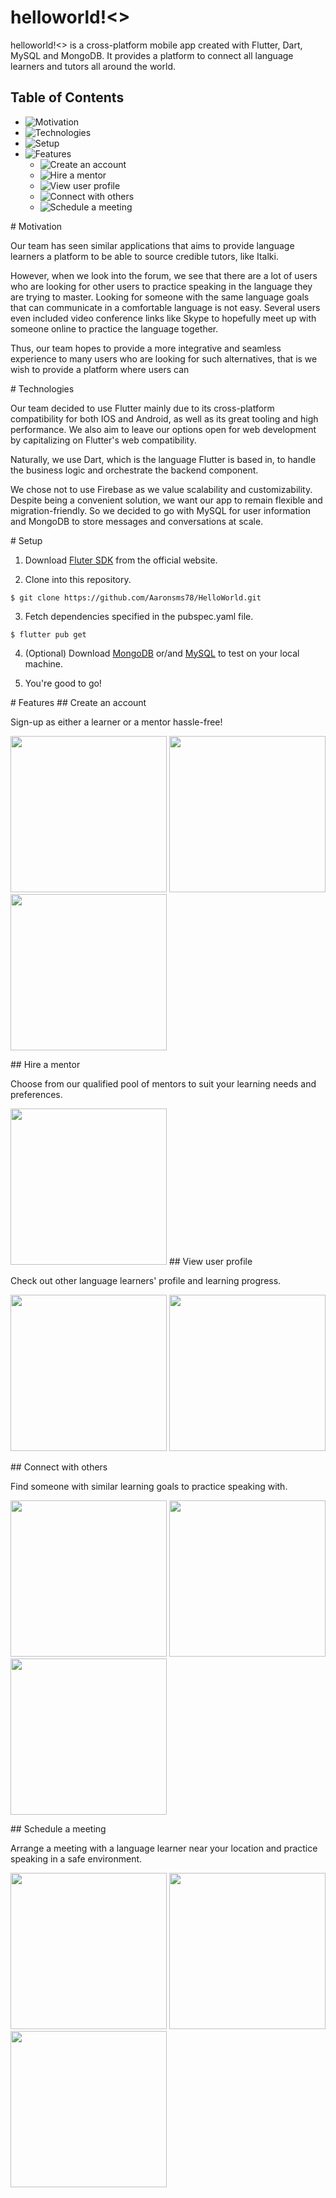 # helloworld!<>

helloworld!<> is a cross-platform mobile app created with Flutter, Dart, MySQL
and MongoDB. It provides a platform to connect all language learners and tutors
all around the world. 

## Table of Contents

* ![Motivation](#motivation)
* ![Technologies](#technologies)
* ![Setup](#setup)
* ![Features](#features)
    * ![Create an account](#create-an-account)
    * ![Hire a mentor](#hire-a-mentor)
    * ![View user profile](#view-user-profile)
    * ![Connect with others](#connect-with-others)
    * ![Schedule a meeting](#schedule-a-meeting)

<a name="motivation"/>
# Motivation

Our team has seen similar applications that aims to provide language learners
a platform to be able to source credible tutors, like Italki. 

However, when we look into the forum, we see that there are a lot of users who 
are looking for other users to practice speaking in the language they are
trying to master. Looking for someone with the same language goals that can
communicate in a comfortable language is not easy. Several users even included 
video conference links like Skype to hopefully meet up with someone online to 
practice the language together.

Thus, our team hopes to provide a more integrative and seamless experience to
many users who are looking for such alternatives, that is we wish to provide
a platform where users can  

<a name="technologies"/>
# Technologies

Our team decided to use Flutter mainly due to its cross-platform compatibility 
for both IOS and Android, as well as its great tooling and high performance. 
We also aim to leave our options open for web development by capitalizing on
Flutter's web compatibility. 

Naturally, we use Dart, which is the language Flutter is based in, to handle
the business logic and orchestrate the backend component.

We chose not to use Firebase as we value scalability and customizability.
Despite being a convenient solution, we want our app to remain flexible and
migration-friendly. So we decided to go with MySQL for user information and
MongoDB to store messages and conversations at scale. 

<a name="setup"/>
# Setup

1. Download [Fluter SDK](https://flutter.dev/docs/get-started/install) from the
   official website.

2. Clone into this repository.
```
$ git clone https://github.com/Aaronsms78/HelloWorld.git
```

3. Fetch dependencies specified in the pubspec.yaml file. 
```
$ flutter pub get
```

4. (Optional) Download [MongoDB](https://www.mongodb.com/download-center/community) 
   or/and [MySQL](https://dev.mysql.com/downloads/) to test on your local
   machine.

5. You're good to go!

<a name="features"/>
# Features
<a name="create-an-account"/>
## Create an account

Sign-up as either a learner or a mentor hassle-free!

<p>
<img src="./prototype/login.jpg" width="250">
<img src="./prototype/sign-up.jpg" width="250">
<img src="./prototype/sign-up-mentor.jpg" width="250">
</p>

<a name="hire-a-mentor"/>
## Hire a mentor

Choose from our qualified pool of mentors to suit your learning needs and
preferences.

<img src="./prototype/mentor-preview.jpg" width="250">

<a name="view-user-profile"/>
## View user profile

Check out other language learners' profile and learning progress.

<p>
<img src="./prototype/homepage.jpg" width="250">
<img src="./prototype/profile-learner.jpg" width="250">
</p>

<a name="connect-with-others"/>
## Connect with others

Find someone with similar learning goals to practice speaking with.

<p>
<img src="./prototype/messenger-preview.jpg" width="250">
<img src="./prototype/messenger.jpg" width="250">
<img src="./prototype/messenger-chat.jpg" width="250">
</p>

<a name="schedule-a-meeting"/>
## Schedule a meeting

Arrange a meeting with a language learner near your location and practice
speaking in a safe environment. 

<p>
<img src="./prototype/booking-preview.jpg" width="250">
<img src="./prototype/booking-calendar.jpg" width="250">
<img src="./prototype/booking-request.jpg" width="250">
</p>

<!--
## Meetup online to practice speaking (KIV)

Use our platform to randomly pair up with other language learner who is just as
committed as you to practice speaking and accelerate your learning progress!
-->

